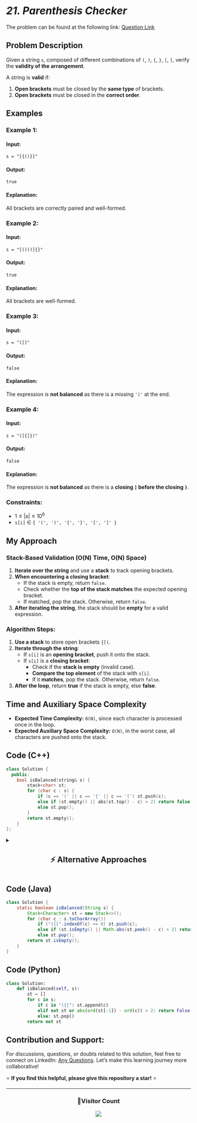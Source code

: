 # *21. Parenthesis Checker*  

The problem can be found at the following link: [Question Link](https://www.geeksforgeeks.org/problems/parenthesis-checker2744/1)  

## **Problem Description**  

Given a string `s`, composed of different combinations of `(`, `)`, `{`, `}`, `[`, `]`, verify the **validity of the arrangement**.  

A string is **valid** if:  
1. **Open brackets** must be closed by the **same type** of brackets.  
2. **Open brackets** must be closed in the **correct order**.  


## **Examples**  

### **Example 1:**  
#### **Input:**  
```plaintext
s = "[{()}]"
```
#### **Output:**  
```plaintext
true
```
#### **Explanation:**  
All brackets are correctly paired and well-formed.  


### **Example 2:**  
#### **Input:**  
```plaintext
s = "[()()]{}"
```
#### **Output:**  
```plaintext
true
```
#### **Explanation:**  
All brackets are well-formed.  


### **Example 3:**  
#### **Input:**  
```plaintext
s = "([]"
```
#### **Output:**  
```plaintext
false
```
#### **Explanation:**  
The expression is **not balanced** as there is a missing `')'` at the end.  


### **Example 4:**  
#### **Input:**  
```plaintext
s = "([{]})"
```
#### **Output:**  
```plaintext
false
```
#### **Explanation:**  
The expression is **not balanced** as there is a **closing `]` before the closing `}`**.  


### **Constraints:**  
- $1 \leq |s| \leq 10^6$  
- `s[i]` ∈ `{ '(', ')', '{', '}', '[', ']' }`  


## **My Approach**  

### **Stack-Based Validation (O(N) Time, O(N) Space)**
1. **Iterate over the string** and use a **stack** to track opening brackets.  
2. **When encountering a closing bracket**:
   - If the stack is empty, return `false`.  
   - Check whether the **top of the stack matches** the expected opening bracket.  
   - If matched, pop the stack. Otherwise, return `false`.  
3. **After iterating the string**, the stack should be **empty** for a valid expression.  

### **Algorithm Steps:**  
1. **Use a stack** to store open brackets `{[(`.  
2. **Iterate through the string**:
   - If `s[i]` is an **opening bracket**, push it onto the stack.  
   - If `s[i]` is a **closing bracket**:
     - Check if the **stack is empty** (invalid case).  
     - **Compare the top element** of the stack with `s[i]`.  
     - If it **matches**, pop the stack. Otherwise, return `false`.  
3. **After the loop**, return **true** if the stack is empty, else **false**.  


## **Time and Auxiliary Space Complexity**  

- **Expected Time Complexity:** `O(N)`, since each character is processed once in the loop.  
- **Expected Auxiliary Space Complexity:** `O(N)`, in the worst case, all characters are pushed onto the stack.  


## **Code (C++)**  

```cpp
class Solution {
  public:
    bool isBalanced(string& s) {
        stack<char> st;
        for (char c : s) {
            if (c == '(' || c == '{' || c == '[') st.push(c);
            else if (st.empty() || abs(st.top() - c) > 2) return false;
            else st.pop();
        }
        return st.empty();
    }
};
```


<details>
  <summary><h2 align="center">⚡ Alternative Approaches</h2></summary>

## **2️⃣ Hash Map Lookup (O(N) Time, O(N) Space)**

1. Store **matching pairs** in a **hash map**.
2. **Push opening brackets** onto a stack.
3. On encountering a closing bracket:
   - **Check stack is empty**.
   - **Compare top of stack** with map lookup.
   - If matched, **pop**.
4. Return **true** if stack is empty.

```cpp
class Solution {
  public:
    bool isBalanced(string& s) {
        unordered_map<char, char> m = {{')', '('}, {'}', '{'}, {']', '['}};
        stack<char> st;
        for (char c : s) {
            if (m.count(c)) {
                if (st.empty() || st.top() != m[c]) return false;
                st.pop();
            } else st.push(c);
        }
        return st.empty();
    }
};
```

🔹 **Pros:** **Explicit matching** is better than `abs(top - c) > 2`.  
🔹 **Cons:** Uses **extra hash map** (though small overhead).  


## **📊 Comparison of Approaches**  

| **Approach**                | ⏱️ **Time Complexity** | 🗂️ **Space Complexity** | ✅ **Pros**                            | ⚠️ **Cons**                  |
|-----------------------------|----------------------|------------------------|--------------------------------|------------------------------|
| **Stack-Based Matching**     | 🟢 `O(N)`           | 🟡 `O(N)`               | Simple and effective            | Uses extra stack space |
| **Hash Map Lookup**          | 🟢 `O(N)`           | 🟡 `O(N)`               | Explicit and easy-to-read matching | Slightly more memory |


## **💡 Best Choice?**  
✅ **For general use:** **Stack-Based Matching (`O(N)`)**.  
✅ **For minimal space usage:** **Two-Pointer (`O(1)`)**, but fails for mixed brackets.  
✅ **For explicit matching:** **Hash Map (`O(N)`)**, great for readability.  

</details>


## **Code (Java)**  

```java
class Solution {
    static boolean isBalanced(String s) {
        Stack<Character> st = new Stack<>();
        for (char c : s.toCharArray()) 
            if ("({[".indexOf(c) >= 0) st.push(c);
            else if (st.isEmpty() || Math.abs(st.peek() - c) > 2) return false;
            else st.pop();
        return st.isEmpty();
    }
}
```  


## **Code (Python)**  

```python
class Solution:
    def isBalanced(self, s):
        st = []
        for c in s:
            if c in "({[": st.append(c)
            elif not st or abs(ord(st[-1]) - ord(c)) > 2: return False
            else: st.pop()
        return not st
```


## **Contribution and Support:**

For discussions, questions, or doubts related to this solution, feel free to connect on LinkedIn: [Any Questions](https://www.linkedin.com/in/het-patel-8b110525a/). Let’s make this learning journey more collaborative!  

⭐ **If you find this helpful, please give this repository a star!** ⭐  

---

<div align="center">
  <h3><b>📍Visitor Count</b></h3>
</div>

<p align="center">
  <img src="https://profile-counter.glitch.me/Hunterdii/count.svg" />
</p>
